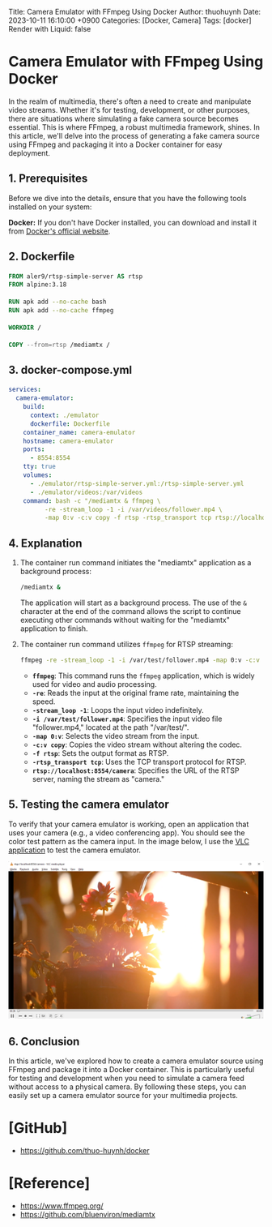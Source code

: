 Title: Camera Emulator with FFmpeg Using Docker
Author: thuohuynh
Date: 2023-10-11 16:10:00 +0900
Categories: [Docker, Camera]
Tags: [docker]
Render with Liquid: false

# Camera Emulator with FFmpeg Using Docker

In the realm of multimedia, there's often a need to create and manipulate video streams. Whether it's for testing, development, or other purposes, there are situations where simulating a fake camera source becomes essential. This is where FFmpeg, a robust multimedia framework, shines. In this article, we'll delve into the process of generating a fake camera source using FFmpeg and packaging it into a Docker container for easy deployment.

## 1. Prerequisites

Before we dive into the details, ensure that you have the following tools installed on your system:

**Docker:** If you don't have Docker installed, you can download and install it from [Docker's official website](https://www.docker.com/get-started).

## 2. Dockerfile

```Dockerfile
FROM aler9/rtsp-simple-server AS rtsp
FROM alpine:3.18

RUN apk add --no-cache bash
RUN apk add --no-cache ffmpeg

WORKDIR /

COPY --from=rtsp /mediamtx /
```

## 3. docker-compose.yml

```yaml
services:
  camera-emulator:
    build:
      context: ./emulator
      dockerfile: Dockerfile
    container_name: camera-emulator
    hostname: camera-emulator
    ports:
      - 8554:8554
    tty: true
    volumes:
      - ./emulator/rtsp-simple-server.yml:/rtsp-simple-server.yml
      - ./emulator/videos:/var/videos
    command: bash -c "/mediamtx & ffmpeg \
          -re -stream_loop -1 -i /var/videos/follower.mp4 \
          -map 0:v -c:v copy -f rtsp -rtsp_transport tcp rtsp://localhost:8554/camera"
```
 
## 4. Explanation

1. The container run command initiates the "mediamtx" application as a background process:

   ```bash
   /mediamtx &
   ```

   The application will start as a background process. The use of the `&` character at the end of the command allows the script to continue executing other commands without waiting for the "mediamtx" application to finish.

2. The container run command utilizes `ffmpeg` for RTSP streaming:

   ```bash
   ffmpeg -re -stream_loop -1 -i /var/test/follower.mp4 -map 0:v -c:v copy -f rtsp -rtsp_transport tcp rtsp://localhost:8554/camera
   ```
   
   - **`ffmpeg`**: This command runs the `ffmpeg` application, which is widely used for video and audio processing.
   - **`-re`**: Reads the input at the original frame rate, maintaining the speed.
   - **`-stream_loop -1`**: Loops the input video indefinitely.
   - **`-i /var/test/follower.mp4`**: Specifies the input video file "follower.mp4," located at the path "/var/test/".
   - **`-map 0:v`**: Selects the video stream from the input.
   - **`-c:v copy`**: Copies the video stream without altering the codec.
   - **`-f rtsp`**: Sets the output format as RTSP.
   - **`-rtsp_transport tcp`**: Uses the TCP transport protocol for RTSP.
   - **`rtsp://localhost:8554/camera`**: Specifies the URL of the RTSP server, naming the stream as "camera."

## 5. Testing the camera emulator

To verify that your camera emulator is working, open an application that uses your camera (e.g., a video conferencing app). You should see the color test pattern as the camera input. In the image below, I use the [VLC application](https://www.videolan.org/vlc/download-windows.eng.html) to test the camera emulator.

![Camera Emulator](/assets/img/docker/camera/camera.png)

## 6. Conclusion

In this article, we've explored how to create a camera emulator source using FFmpeg and package it into a Docker container. This is particularly useful for testing and development when you need to simulate a camera feed without access to a physical camera. By following these steps, you can easily set up a camera emulator source for your multimedia projects.

# [GitHub]
- <https://github.com/thuo-huynh/docker>

# [Reference]
- <https://www.ffmpeg.org/>
- <https://github.com/bluenviron/mediamtx>